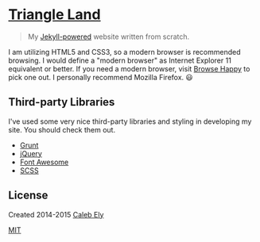 # [Triangle Land](https://le717.github.io) #
> My [Jekyll-powered](http://jekyllrb.com/) website written from scratch.

I am utilizing HTML5 and CSS3, so a modern browser is recommended browsing. I would define a "modern browser" as Internet Explorer 11 equivalent or better. If you need a modern browser, visit [Browse Happy](http://browsehappy.com/) to pick one out. I personally recommend Mozilla Firefox. :smiley:

## Third-party Libraries ##
I've used some very nice third-party libraries and styling in developing my site. You should check them out.

* [Grunt](http://gruntjs.com/)
* [jQuery](http://jquery.com/)
* [Font Awesome](http://fortawesome.github.io/Font-Awesome/)
* [SCSS](http://sass-lang.com)

## License ##
Created 2014-2015 [Caleb Ely](https://CodeTri.net)

[MIT](LICENSE)
